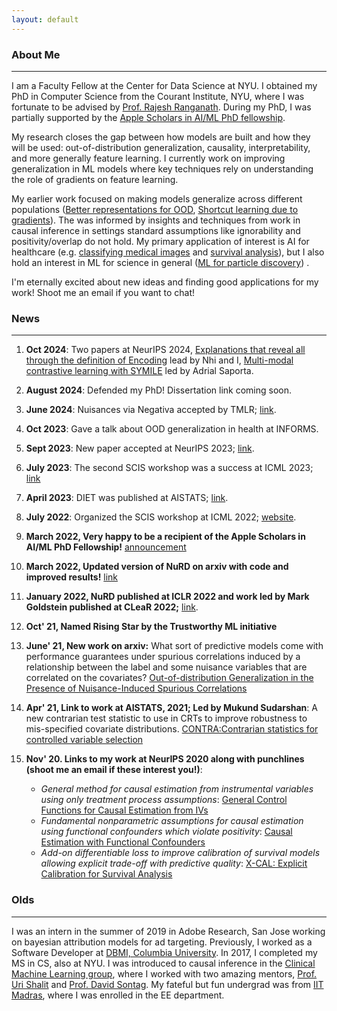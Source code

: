 ```yaml
---
layout: default
---
```


### About Me
* * *


I am a Faculty Fellow at the Center for Data Science at NYU.
I obtained my PhD in Computer Science from the Courant Institute, NYU, where I was fortunate to be advised by [Prof. Rajesh Ranganath](https://cims.nyu.edu/~rajeshr/).
During my PhD, I was partially supported by the [Apple Scholars in AI/ML PhD fellowship](https://machinelearning.apple.com/updates/apple-scholars-aiml-2022).


My research closes the gap between how models are built and how they will be used: out-of-distribution generalization, causality, interpretability, and more generally feature learning. I currently work on improving generalization in ML models where key techniques rely on understanding the role of gradients on feature learning. 

My earlier work focused on making models generalize across different populations ([Better representations for OOD](https://arxiv.org/abs/2107.00520), [Shortcut learning due to gradients](https://arxiv.org/abs/2308.12553)). The was informed by insights and techniques from work in causal inference in settings standard assumptions like ignorability and positivity/overlap do not hold. My primary application of interest is AI for healthcare (e.g. [classifying medical images](https://arxiv.org/abs/2107.00520) and [survival analysis](https://arxiv.org/abs/2101.05346)), but I also hold an interest in ML for science in general ([ML for particle discovery](https://iopscience.iop.org/article/10.1088/2632-2153/ad780c/meta)) .


I'm eternally excited about new ideas and finding good applications for my work! Shoot me an email if you want to chat!

### News 
* * * 
  1. **Oct 2024**: Two papers at NeurIPS 2024,  [Explanations that reveal all through the definition of Encoding](https://arxiv.org/abs/2411.02664) lead by Nhi and I, [Multi-modal contrastive learning with SYMILE](https://arxiv.org/abs/2411.01053) led by Adrial Saporta.

  2. **August  2024**: Defended my PhD! Dissertation link coming soon.
     
  4. **June 2024**: Nuisances via Negativa accepted by TMLR; [link](https://arxiv.org/abs/2210.01302).
     
  1. **Oct 2023**: Gave a talk about OOD generalization in health at INFORMS.

  2. **Sept 2023**: New paper accepted at NeurIPS 2023; [link](https://arxiv.org/abs/2308.12553).
 
  1. **July 2023**: The second SCIS workshop was a success at ICML 2023; [link](https://sites.google.com/view/scis-workshop-23)

  2. **April 2023**: DIET was published at AISTATS; [link](https://arxiv.org/abs/2208.08579).

  1. **July 2022**: Organized the SCIS workshop at ICML 2022; [website](https://sites.google.com/view/scis-workshop/home).

  1. **March 2022, Very happy to be a recipient of the Apple Scholars in AI/ML PhD Fellowship!** [announcement](https://machinelearning.apple.com/updates/apple-scholars-aiml-2022)  
  
  2. **March 2022, Updated version of NuRD on arxiv with code and improved results!** [link](https://arxiv.org/abs/2107.00520) 
  
  4. **January 2022, NuRD published at ICLR 2022 and work led by Mark Goldstein published at CLeaR 2022;** [link](https://arxiv.org/abs/2112.00881).   

  6. **Oct' 21, Named Rising Star by the Trustworthy ML initiative**
  
  7. **June' 21, New work on arxiv:** What sort of predictive models come with performance guarantees under spurious correlations induced by a relationship between the label and some nuisance variables that are correlated on the covariates? [Out-of-distribution Generalization in the Presence of Nuisance-Induced Spurious Correlations](https://arxiv.org/abs/2107.00520)   

  8. **Apr' 21, Link to work at AISTATS, 2021; Led by Mukund Sudarshan**: A new contrarian test statistic to use in CRTs to improve robustness to mis-specified covariate distributions. [CONTRA:Contrarian statistics for controlled variable selection](http://proceedings.mlr.press/v130/sudarshan21a.html)

  9. **Nov' 20. Links to my work at NeurIPS 2020 along with punchlines (shoot me an email if these interest you!)**:  
      - *General method for causal estimation from instrumental variables using only treatment process assumptions*: [General Control Functions for Causal Estimation from IVs](https://papers.nips.cc/paper/2020/hash/604f2c31e67034642b288d76a8df11d5-Abstract.html) 
      - *Fundamental nonparametric assumptions for causal estimation using functional confounders which violate positivity*:  [Causal Estimation with Functional Confounders
](https://papers.nips.cc/paper/2020/hash/36dcd524971019336af02550264b8a08-Abstract.html) 
      - *Add-on differentiable loss to improve calibration of survival models allowing explicit trade-off with predictive quality*: [X-CAL: Explicit Calibration for Survival Analysis
](https://papers.nips.cc/paper/2020/hash/d4a93297083a23cc099f7bd6a8621131-Abstract.html) 

<!-- 1. Sept'20. 3 papers at NeurIPS 2020 including [GCFN](https://arxiv.org/abs/1907.03451). New versions coming soon.
1. Sept'20. Helping out a bit with the [ML4H](https://ml4health.github.io/2020/) workshop. Submit all your recent amazing healthcare papers!
1. July'20. Qualified. Slides coming.
1. July'19. [Generalized Control Functions via Variational Decoupling ](https://arxiv.org/abs/1907.03451) up on arXiv.
2. Oct'18. [Removing Hidden Confounding by Experimental Grounding](https://papers.nips.cc/paper/8286-removing-hidden-confounding-by-experimental-grounding) in NeurIPS 2018. -->

### Olds

* * *

I was an intern in the summer of 2019 in Adobe Research, San Jose working on bayesian attribution models for ad targeting. Previously, I worked as a Software Developer at [DBMI, Columbia University](https://www.dbmi.columbia.edu/). In 2017, I completed my MS in CS, also at NYU. I was introduced to causal inference in the [Clinical Machine Learning group](clinicalml.org), where I worked with two amazing mentors, [Prof. Uri Shalit](https://web.iem.technion.ac.il/en/people/userprofile/urishalit.html) and [Prof. David Sontag](https://people.csail.mit.edu/dsontag/). My fateful but fun undergrad was from [IIT Madras](https://www.iitm.ac.in), where I was enrolled in the EE department.

<!-- ## Header 2

> This is a blockquote following a header.
>
> When something is important enough, you do it even if the odds are not in your favor.

### Header 3

```js
// Javascript code with syntax highlighting.
var fun = function lang(l) {
  dateformat.i18n = require('./lang/' + l)
  return true;
}
```

```ruby
# Ruby code with syntax highlighting
GitHubPages::Dependencies.gems.each do |gem, version|
  s.add_dependency(gem, "= #{version}")
end
``` -->

<!-- #### Header 4

*   This is an unordered list following a header.
*   This is an unordered list following a header.
*   This is an unordered list following a header.

##### Header 5

1.  This is an ordered list following a header.
2.  This is an ordered list following a header.
3.  This is an ordered list following a header. -->

<!-- ###### Header 6

| head1        | head two          | three |
|:-------------|:------------------|:------|
| ok           | good swedish fish | nice  |
| out of stock | good and plenty   | nice  |
| ok           | good `oreos`      | hmm   |
| ok           | good `zoute` drop | yumm  | -->

<!-- ### There's a horizontal rule below this.

* * *

### Here is an unordered list:

*   Item foo
*   Item bar
*   Item baz
*   Item zip -->

<!-- ### And an ordered list:

1.  Item one
1.  Item two
1.  Item three
1.  Item four -->

<!-- ### And a nested list:

- level 1 item
  - level 2 item
  - level 2 item
    - level 3 item
    - level 3 item
- level 1 item
  - level 2 item
  - level 2 item
  - level 2 item
- level 1 item
  - level 2 item
  - level 2 item
- level 1 item -->

<!-- ### Small image

![Octocat](https://github.githubassets.com/images/icons/emoji/octocat.png)

### Large image

![Branching](https://guides.github.com/activities/hello-world/branching.png) -->


<!-- ### Definition lists can be used with HTML syntax.

<dl>
<dt>Name</dt>
<dd>Godzilla</dd>
<dt>Born</dt>
<dd>1952</dd>
<dt>Birthplace</dt>
<dd>Japan</dd>
<dt>Color</dt>
<dd>Green</dd>
</dl>

```
Long, single-line code blocks should not wrap. They should horizontally scroll if they are too long. This line should be long enough to demonstrate this.
```

```
The final element.
``` -->
